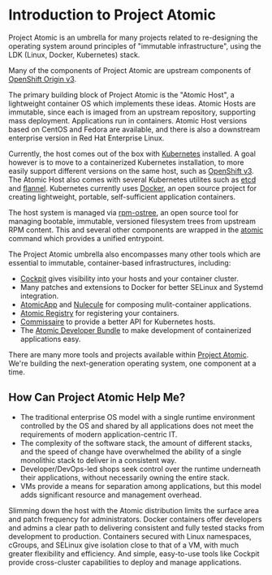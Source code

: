 # Introduction to Project Atomic

Project Atomic is an umbrella for many projects related to re-designing the
operating system around principles of "immutable infrastructure",
using the LDK (Linux, Docker, Kubernetes) stack.  

Many of the components of Project Atomic are upstream components of
[OpenShift Origin v3](https://www.openshift.org/).

The primary building block of Project Atomic is the "Atomic Host", a lightweight
container OS which implements these ideas.  Atomic Hosts are immutable, since
each is imaged from an upstream repository, supporting mass deployment.
Applications run in containers. Atomic Host versions based on
CentOS and Fedora are available, and there is also a downstream enterprise
version in Red Hat Enterprise Linux.

Currently, the host comes out of the box with
[Kubernetes](http://kubernetes.io/) installed.  A goal however is to
move to a containerized Kubernetes installation, to more easily
support different versions on the same host, such as
[OpenShift v3](https://www.openshift.org/).  The Atomic Host also
comes with several Kubernetes utilites such as
[etcd](https://github.com/coreos/etcd) and
[flannel](https://github.com/coreos/flannel).  Kubernetes currently uses
[Docker](https://www.docker.io/), an open source
project for creating lightweight, portable, self-sufficient
application containers.

The host system is managed via
[rpm-ostree](http://www.projectatomic.io/docs/os-updates/), an open
source tool for managing bootable, immutable, versioned filesystem
trees from upstream RPM content. This and several other components are wrapped
in the [atomic](https://github.com/projectatomic/atomic) command which provides
a unified entrypoint.  

The Project Atomic umbrella also encompasses many other tools which are essential
to immutable, container-based infrastructures, including:

* [Cockpit](http://cockpit-project.org/) gives visibility into your hosts
  and your container cluster.
* Many patches and extensions to Docker for better SELinux and Systemd integration.
* [AtomicApp](https://github.com/projectatomic/atomicapp)
  and [Nulecule](https://github.com/projectatomic/nulecule)
  for composing mulit-container applications.
* [Atomic Registry](http://docs.projectatomic.io/registry/) for registering
  your containers.
* [Commissaire](https://github.com/projectatomic/commissaire) to provide a
  better API for Kubernetes hosts.
* The [Atomic Developer Bundle](https://github.com/projectatomic/adb-atomic-developer-bundle)
  to make development of containerized applications easy.

There are many more tools and projects available within
[Project Atomic](https://github.com/projectatomic). We're building the
next-generation operating system, one component at a time.

## How Can Project Atomic Help Me?

* The traditional enterprise OS model with a single runtime environment controlled by the OS and shared by all applications does not meet the requirements of modern application-centric IT.
* The complexity of the software stack, the amount of different stacks, and the speed of change have overwhelmed the ability of a single monolithic stack to deliver in a consistent way.
* Developer/DevOps-led shops seek control over the runtime underneath their applications, without necessarily owning the entire stack.
* VMs provide a means for separation among applications, but this model adds significant resource and management overhead.

Slimming down the host with the Atomic distribution limits the surface area and patch frequency for administrators.  Docker containers offer developers and admins a clear path to delivering consistent and fully tested stacks from development to production.  Containers secured with Linux namespaces, cGroups, and SELinux give isolation close to that of a VM, with much greater flexibility and efficiency.  And simple, easy-to-use tools like Cockpit provide cross-cluster capabilities to deploy and manage applications.
